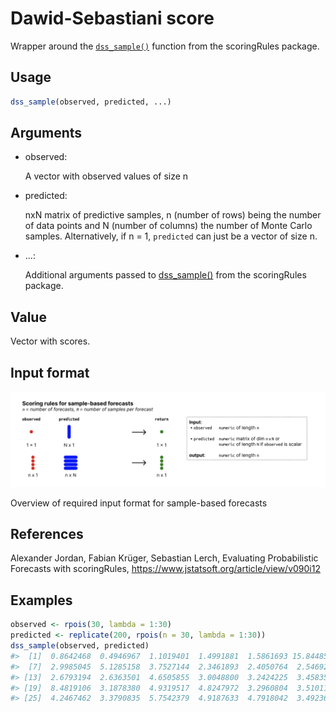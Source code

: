 # Dawid-Sebastiani score

Wrapper around the
[`dss_sample()`](https://rdrr.io/pkg/scoringRules/man/scores_sample_univ.html)
function from the scoringRules package.

## Usage

``` r
dss_sample(observed, predicted, ...)
```

## Arguments

- observed:

  A vector with observed values of size n

- predicted:

  nxN matrix of predictive samples, n (number of rows) being the number
  of data points and N (number of columns) the number of Monte Carlo
  samples. Alternatively, if n = 1, `predicted` can just be a vector of
  size n.

- ...:

  Additional arguments passed to
  [dss_sample()](https://rdrr.io/pkg/scoringRules/man/scores_sample_univ.html)
  from the scoringRules package.

## Value

Vector with scores.

## Input format

![](figures/metrics-sample.png)

Overview of required input format for sample-based forecasts

## References

Alexander Jordan, Fabian Krüger, Sebastian Lerch, Evaluating
Probabilistic Forecasts with scoringRules,
<https://www.jstatsoft.org/article/view/v090i12>

## Examples

``` r
observed <- rpois(30, lambda = 1:30)
predicted <- replicate(200, rpois(n = 30, lambda = 1:30))
dss_sample(observed, predicted)
#>  [1]  0.8642468  0.4946967  1.1019401  1.4991881  1.5861693 15.8448553
#>  [7]  2.9985045  5.1285158  3.7527144  2.3461893  2.4050764  2.5469256
#> [13]  2.6793194  2.6363501  4.6505855  3.0048800  3.2424225  3.4583532
#> [19]  8.4819106  3.1878380  4.9319517  4.8247972  3.2960804  3.5101142
#> [25]  4.2467462  3.3790835  5.7542379  4.9187633  4.7918042  3.4923608
```
